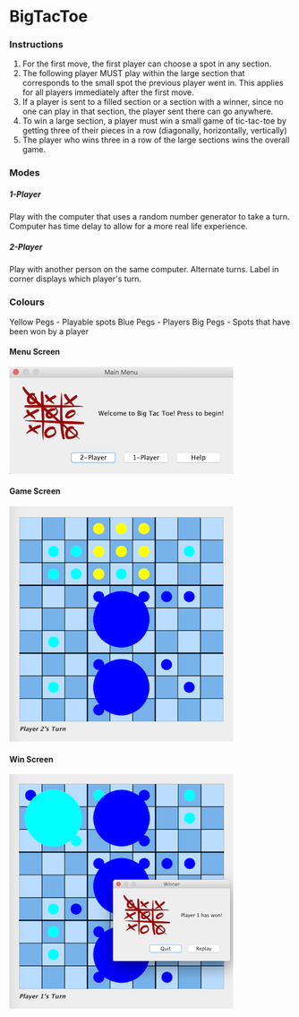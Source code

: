 # BigTacToe

### Instructions 
1. For the first move, the first player can choose a spot in any section.
2. The following player MUST play within the large section that corresponds to the small spot the previous player went in. This applies for all players immediately after the first move.
3. If a player is sent to a filled section or a section with a winner, since no one can play in that section, the player sent there can go anywhere.
4. To win a large section, a player must win a small game of tic-tac-toe by getting three of their pieces in a row (diagonally, horizontally, vertically)
5. The player who wins three in a row of the large sections wins the overall game.

### Modes
##### 1-Player
Play with the computer that uses a random number generator to take a turn. Computer has time delay to allow for a more real life experience. 
##### 2-Player
Play with another person on the same computer. Alternate turns. Label in corner displays which player's turn.

### Colours
Yellow Pegs - Playable spots
Blue Pegs - Players
Big Pegs - Spots that have been won by a player

#### Menu Screen 
![menu screen image](images/startMenu.png)

#### Game Screen 
![game screen image](images/gameScreen.png)

#### Win Screen 
![win screen image](images/winScreen.png)
